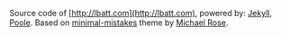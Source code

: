 Source code of [http://lbatt.com](http://lbatt.com), powered by: [Jekyll](http://jekyllrb.com), [Poole](http://getpoole.com). Based on [minimal-mistakes](mmistakes/minimal-mistakes) theme by [Michael Rose](https://github.com/mmistakes).

